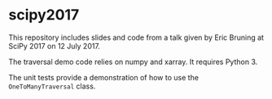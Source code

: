 # scipy2017

This repository includes slides and code from a talk given by Eric Bruning at SciPy 2017 on 12 July 2017.

The traversal demo code relies on numpy and xarray. It requires Python 3.

The unit tests provide a demonstration of how to use the `OneToManyTraversal` class.
